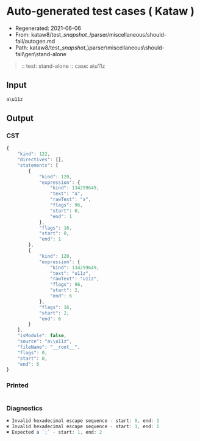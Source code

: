 # Auto-generated test cases ( Kataw )
- Regenerated: 2021-06-06
- From: kataw8/test\__snapshot__/parser/miscellaneous/should-fail/autogen.md
- Path: kataw8/test\__snapshot__\parser\miscellaneous\should-fail\gen\stand-alone
> :: test: stand-alone
> :: case: a\u11z
## Input

`````js
a\u11z
`````
## Output

### CST

```javascript
{
    "kind": 122,
    "directives": [],
    "statements": [
        {
            "kind": 120,
            "expression": {
                "kind": 134299649,
                "text": "a",
                "rawText": "a",
                "flags": 96,
                "start": 0,
                "end": 1
            },
            "flags": 16,
            "start": 0,
            "end": 1
        },
        {
            "kind": 120,
            "expression": {
                "kind": 134299649,
                "text": "u11z",
                "rawText": "u11z",
                "flags": 96,
                "start": 2,
                "end": 6
            },
            "flags": 16,
            "start": 2,
            "end": 6
        }
    ],
    "isModule": false,
    "source": "a\\u11z",
    "fileName": "__root__",
    "flags": 0,
    "start": 0,
    "end": 6
}
```

### Printed

```javascript

```

### Diagnostics

```javascript
✖ Invalid hexadecimal escape sequence - start: 0, end: 1
✖ Invalid hexadecimal escape sequence - start: 1, end: 1
✖ Expected a `;` - start: 1, end: 2

```

